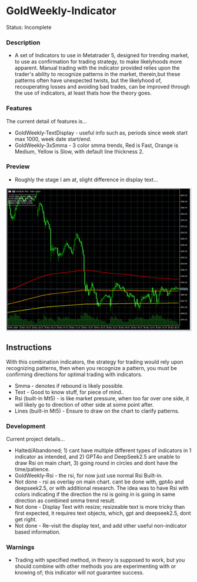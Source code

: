 # GoldWeekly-Indicator
Status: Incomplete

### Description
- A set of Indicators to use in Metatrader 5, designed for trending market, to use as confirmation for trading strategy, to make likelyhoods more apparent. Manual trading with the indicator provided relies upon the trader's ability to recognize patterns in the market, therein,but these patterns often have unexpected twists, but the likelyhood of, recouperating losses and avoiding bad trades, can be improved through the use of indicators, at least thats how the theory goes.

### Features
The current detail of features is...
- GoldWeekly-TextDisplay - useful info such as, periods since week start max 1000, week date start/end.  
- GoldWeekly-3xSmma - 3 color smma trends, Red is Fast, Orange is Medium, Yellow is Slow, with default line thickness 2. 

### Preview
- Roughly the stage I am at, slight difference in display text...

![indicator preview](media/preview.png)

## Instructions
With this combination indicators, the strategy for trading would rely upon recognizing patterns, then when you recognize a pattern, you must be confirming directions for optimal trading with indicators. 
- Smma - denotes if rebound is likely possible.
- Text - Good to know stuff, for piece of mind..
- Rsi (built-in Mt5) - is like market pressure, when too far over one side, it will likely go to direction of other side at some point after.
- Lines (built-in Mt5) - Ensure to draw on the chart to clarify patterns.

### Development
Current project details...
- Halted/Abandoned; 1) cant have multiple different types of indicators in 1 indicator as intended, and 2) GPT4o and DeepSeek2.5 are unable to draw Rsi on main chart, 3) going round in circles and dont have the time/patience.
- GoldWeekly-Rsi - the rsi, for now just use normal Rsi Built-in.
- Not done - rsi as overlay on main chart. cant be done with, gpt4o and deepseek2.5, or with additional research. The idea was to have Rsi with colors indicating if the direction the rsi is going in is going in same direction as combined smma trend result.
- Not done - Display Text with resize; resizeable text is more tricky than first expected, it requires text objects, which, gpt and deepseek2.5, dont get right. 
- Not done - Re-visit the display text, and add other useful non-indicator based information.

### Warnings
- Trading with specified method, in theory is supposed to work, but you should combine with other methods you are experimenting with or knowing of; this indicator will not guarantee success.
